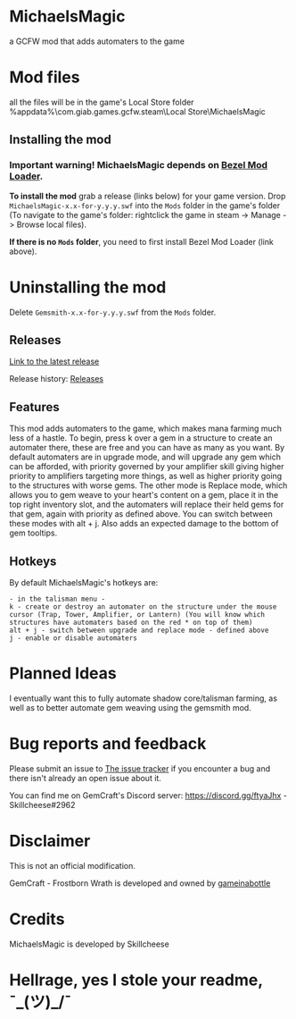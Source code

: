 # MichaelsMagic
a GCFW mod that adds automaters to the game

# Mod files
all the files will be in the game's Local Store folder
%appdata%\com.giab.games.gcfw.steam\Local Store\MichaelsMagic

## Installing the mod
### Important warning! MichaelsMagic depends on [Bezel Mod Loader](https://github.com/gemforce-team/BezelModLoader).
**To install the mod** grab a release (links below) for your game version. Drop `MichaelsMagic-x.x-for-y.y.y.swf` into the `Mods` folder in the game's folder (To navigate to the game's folder: rightclick the game in steam -> Manage -> Browse local files).

**If there is no `Mods` folder**, you need to first install Bezel Mod Loader (link above).

# Uninstalling the mod
Delete `Gemsmith-x.x-for-y.y.y.swf` from the `Mods` folder.

## Releases
[Link to the latest release](https://github.com/Skillcheese/MichaelsMagic/releases/latest)

Release history: [Releases](https://github.com/Skillcheese/MichaelsMagic/releases)

## Features
This mod adds automaters to the game, which makes mana farming much less of a hastle.
To begin, press k over a gem in a structure to create an automater there, these are free and you can have as many as you want.
By default automaters are in upgrade mode, and will upgrade any gem which can be afforded, with priority governed by your amplifier skill giving higher priority to amplifiers targeting more things, as well as higher priority going to the structures with worse gems. The other mode is Replace mode, which allows you to gem weave to your heart's content on a gem, place it in the top right inventory slot, and the automaters will replace their held gems for that gem, again with priority as defined above.
You can switch between these modes with alt + j.
Also adds an expected damage to the bottom of gem tooltips.

## Hotkeys
By default MichaelsMagic's hotkeys are:
```
- in the talisman menu -
k - create or destroy an automater on the structure under the mouse cursor (Trap, Tower, Amplifier, or Lantern) (You will know which structures have automaters based on the red * on top of them)
alt + j - switch between upgrade and replace mode - defined above
j - enable or disable automaters
```

# Planned Ideas
I eventually want this to fully automate shadow core/talisman farming, as well as to better automate gem weaving using the gemsmith mod.

# Bug reports and feedback
Please submit an issue to [The issue tracker](https://github.com/Skillcheese/MichaelsMagic/issues) if you encounter a bug and there isn't already an open issue about it.

You can find me on GemCraft's Discord server: https://discord.gg/ftyaJhx - Skillcheese#2962


# Disclaimer
This is not an official modification.

GemCraft - Frostborn Wrath is developed and owned by [gameinabottle](http://gameinabottle.com/)


# Credits
MichaelsMagic is developed by Skillcheese


# Hellrage, yes I stole your readme, ¯\_(ツ)_/¯
